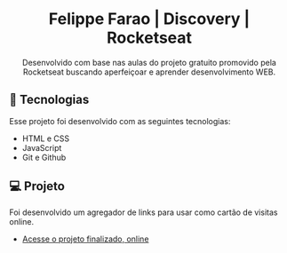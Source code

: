 <h1 align="center"> Felippe Farao | Discovery | Rocketseat</h1>

<p align="center">
Desenvolvido com base nas aulas do projeto gratuito promovido pela Rocketseat buscando aperfeiçoar e aprender desenvolvimento WEB. 
<br/>
</p>

## 🚀 Tecnologias

Esse projeto foi desenvolvido com as seguintes tecnologias:

- HTML e CSS
- JavaScript
- Git e Github

## 💻 Projeto

Foi desenvolvido um agregador de links para usar como cartão de visitas online.

- [Acesse o projeto finalizado, online](https://maykbrito.github.io/devlinks)

